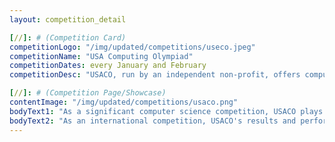 ```yaml
---
layout: competition_detail

[//]: # (Competition Card)
competitionLogo: "/img/updated/competitions/useco.jpeg"
competitionName: "USA Computing Olympiad"
competitionDates: every January and February 
competitionDesc: "USACO, run by an independent non-profit, offers computer science education and competitions for middle school students globally."

[//]: # (Competition Page/Showcase)
contentImage: "/img/updated/competitions/usaco.png"
bodyText1: "As a significant computer science competition, USACO plays a key role in selecting and training the team representing the United States in the International Olympiad in Informatics (IOI). Through these activities, USACO aims to enhance students' programming skills, algorithmic thinking, and ability to solve complex problems."
bodyText2: "As an international competition, USACO's results and performance are recognized globally, having a very positive impact on the college applications and future career development of participating students."
---
```

